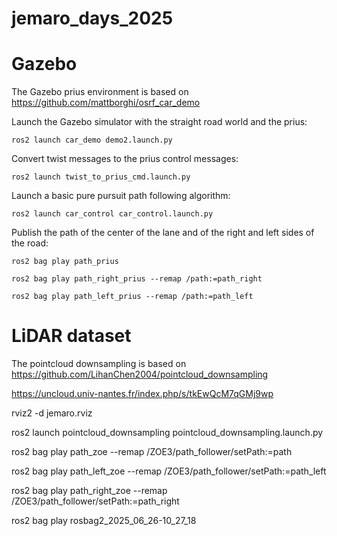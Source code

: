 # jemaro_days_2025


# Gazebo
The Gazebo prius environment is based on https://github.com/mattborghi/osrf_car_demo

Launch the Gazebo simulator with the straight road world and the prius:
```
ros2 launch car_demo demo2.launch.py
```

Convert twist messages to the prius control messages:
```
ros2 launch twist_to_prius_cmd.launch.py
```

Launch a basic pure pursuit path following algorithm:
```
ros2 launch car_control car_control.launch.py
```

Publish the path of the center of the lane and of the right and left sides of the road:
```
ros2 bag play path_prius
```
```
ros2 bag play path_right_prius --remap /path:=path_right
```
```
ros2 bag play path_left_prius --remap /path:=path_left
```

# LiDAR dataset
The pointcloud downsampling is based on https://github.com/LihanChen2004/pointcloud_downsampling

https://uncloud.univ-nantes.fr/index.php/s/tkEwQcM7qGMj9wp

rviz2 -d jemaro.rviz

ros2 launch pointcloud_downsampling pointcloud_downsampling.launch.py

ros2 bag play path_zoe --remap /ZOE3/path_follower/setPath:=path

ros2 bag play path_left_zoe --remap /ZOE3/path_follower/setPath:=path_left

ros2 bag play path_right_zoe --remap /ZOE3/path_follower/setPath:=path_right

ros2 bag play rosbag2_2025_06_26-10_27_18





